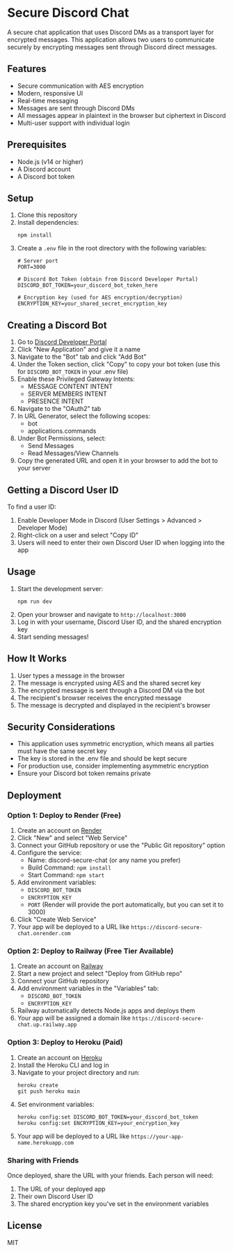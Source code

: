 # Secure Discord Chat

A secure chat application that uses Discord DMs as a transport layer for encrypted messages. This application allows two users to communicate securely by encrypting messages sent through Discord direct messages.

## Features

- Secure communication with AES encryption
- Modern, responsive UI
- Real-time messaging
- Messages are sent through Discord DMs
- All messages appear in plaintext in the browser but ciphertext in Discord
- Multi-user support with individual login

## Prerequisites

- Node.js (v14 or higher)
- A Discord account
- A Discord bot token

## Setup

1. Clone this repository
2. Install dependencies:
   ```
   npm install
   ```
3. Create a `.env` file in the root directory with the following variables:
   ```
   # Server port
   PORT=3000

   # Discord Bot Token (obtain from Discord Developer Portal)
   DISCORD_BOT_TOKEN=your_discord_bot_token_here

   # Encryption key (used for AES encryption/decryption)
   ENCRYPTION_KEY=your_shared_secret_encryption_key
   ```

## Creating a Discord Bot

1. Go to [Discord Developer Portal](https://discord.com/developers/applications)
2. Click "New Application" and give it a name
3. Navigate to the "Bot" tab and click "Add Bot"
4. Under the Token section, click "Copy" to copy your bot token (use this for `DISCORD_BOT_TOKEN` in your .env file)
5. Enable these Privileged Gateway Intents:
   - MESSAGE CONTENT INTENT
   - SERVER MEMBERS INTENT
   - PRESENCE INTENT
6. Navigate to the "OAuth2" tab
7. In URL Generator, select the following scopes:
   - bot
   - applications.commands
8. Under Bot Permissions, select:
   - Send Messages
   - Read Messages/View Channels
9. Copy the generated URL and open it in your browser to add the bot to your server

## Getting a Discord User ID

To find a user ID:
1. Enable Developer Mode in Discord (User Settings > Advanced > Developer Mode)
2. Right-click on a user and select "Copy ID"
3. Users will need to enter their own Discord User ID when logging into the app

## Usage

1. Start the development server:
   ```
   npm run dev
   ```
2. Open your browser and navigate to `http://localhost:3000`
3. Log in with your username, Discord User ID, and the shared encryption key
4. Start sending messages!

## How It Works

1. User types a message in the browser
2. The message is encrypted using AES and the shared secret key
3. The encrypted message is sent through a Discord DM via the bot
4. The recipient's browser receives the encrypted message
5. The message is decrypted and displayed in the recipient's browser

## Security Considerations

- This application uses symmetric encryption, which means all parties must have the same secret key
- The key is stored in the .env file and should be kept secure
- For production use, consider implementing asymmetric encryption
- Ensure your Discord bot token remains private

## Deployment

### Option 1: Deploy to Render (Free)

1. Create an account on [Render](https://render.com/)
2. Click "New" and select "Web Service"
3. Connect your GitHub repository or use the "Public Git repository" option
4. Configure the service:
   - Name: discord-secure-chat (or any name you prefer)
   - Build Command: `npm install`
   - Start Command: `npm start`
5. Add environment variables:
   - `DISCORD_BOT_TOKEN`
   - `ENCRYPTION_KEY`
   - `PORT` (Render will provide the port automatically, but you can set it to 3000)
6. Click "Create Web Service"
7. Your app will be deployed to a URL like `https://discord-secure-chat.onrender.com`

### Option 2: Deploy to Railway (Free Tier Available)

1. Create an account on [Railway](https://railway.app/)
2. Start a new project and select "Deploy from GitHub repo"
3. Connect your GitHub repository
4. Add environment variables in the "Variables" tab:
   - `DISCORD_BOT_TOKEN`
   - `ENCRYPTION_KEY`
5. Railway automatically detects Node.js apps and deploys them
6. Your app will be assigned a domain like `https://discord-secure-chat.up.railway.app`

### Option 3: Deploy to Heroku (Paid)

1. Create an account on [Heroku](https://www.heroku.com/)
2. Install the Heroku CLI and log in
3. Navigate to your project directory and run:
   ```
   heroku create
   git push heroku main
   ```
4. Set environment variables:
   ```
   heroku config:set DISCORD_BOT_TOKEN=your_discord_bot_token
   heroku config:set ENCRYPTION_KEY=your_encryption_key
   ```
5. Your app will be deployed to a URL like `https://your-app-name.herokuapp.com`

### Sharing with Friends

Once deployed, share the URL with your friends. Each person will need:
1. The URL of your deployed app
2. Their own Discord User ID
3. The shared encryption key you've set in the environment variables

## License

MIT 